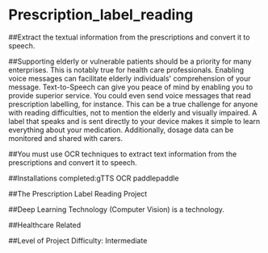 # Prescription_label_reading

##Extract the textual information from the prescriptions and convert it to speech.

##Supporting elderly or vulnerable patients should be a priority for many enterprises. This is notably true for health care professionals. Enabling voice messages can facilitate elderly individuals' comprehension of your message. Text-to-Speech can give you peace of mind by enabling you to provide superior service. You could even send voice messages that read prescription labelling, for instance. This can be a true challenge for anyone with reading difficulties, not to mention the elderly and visually impaired. A label that speaks and is sent directly to your device makes it simple to learn everything about your medication. Additionally, dosage data can be monitored and shared with carers.


##You must use OCR techniques to extract text information from the prescriptions and convert it to speech.


##Installations completed:gTTS OCR paddlepaddle


##The Prescription Label Reading Project


##Deep Learning Technology (Computer Vision) is a technology.


##Healthcare Related

##Level of Project Difficulty: Intermediate

